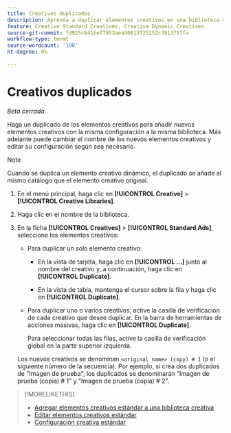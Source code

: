 ```yaml
---
title: Creativos duplicados
description: Aprenda a duplicar elementos creativos en una biblioteca creativa.
feature: Creative Standard Creatives, Creative Dynamic Creatives
source-git-commit: fd925c641bef7953aea50813725252c3913757fa
workflow-type: tm+mt
source-wordcount: '190'
ht-degree: 0%

---
```


# Creativos duplicados

*Beta cerrada*

Haga un duplicado de los elementos creativos para añadir nuevos elementos creativos con la misma configuración a la misma biblioteca. Más adelante puede cambiar el nombre de los nuevos elementos creativos y editar su configuración según sea necesario.

>[!NOTE]
>
>Cuando se duplica un elemento creativo dinámico, el duplicado se añade al mismo catálogo que el elemento creativo original.

1. En el menú principal, haga clic en **[!UICONTROL Creative]** > **[!UICONTROL Creative Libraries]**.

1. Haga clic en el nombre de la biblioteca.

1. En la ficha **[!UICONTROL Creatives]** > **[!UICONTROL Standard Ads]**, seleccione los elementos creativos:

   * Para duplicar un solo elemento creativo:

      * En la vista de tarjeta, haga clic en **[!UICONTROL ...]** junto al nombre del creativo y, a continuación, haga clic en **[!UICONTROL Duplicate]**.

      * En la vista de tabla, mantenga el cursor sobre la fila y haga clic en **[!UICONTROL Duplicate]**.

   * Para duplicar uno o varios creativos, active la casilla de verificación de cada creativo que desee duplicar. En la barra de herramientas de acciones masivas, haga clic en **[!UICONTROL Duplicate]**.

     Para seleccionar todas las filas, active la casilla de verificación global en la parte superior izquierda.

   Los nuevos creativos se denominan `<original name> (copy) # 1` (o el siguiente número de la secuencia). Por ejemplo, si crea dos duplicados de &quot;Imagen de prueba&quot;, los duplicados se denominarán &quot;Imagen de prueba (copia) # 1&quot; y &quot;Imagen de prueba (copia) # 2&quot;.

<!-- Add to TOC later when this feature is available to users:

>* [Edit dynamic creatives](creative-edit-dynamic.md)
>* [Dynamic ad settings](creative-settings-dynamic.md)
-->

>[!MORELIKETHIS]
>
>* [Agregar elementos creativos estándar a una biblioteca creativa](creative-add-standard.md)
>* [Editar elementos creativos estándar](creative-edit-standard.md)
>* [Configuración creativa estándar](creative-settings-standard.md)
